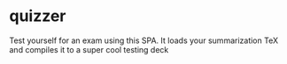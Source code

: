 # quizzer
Test yourself for an exam using this SPA. It loads your summarization TeX and compiles it to a super cool testing deck
